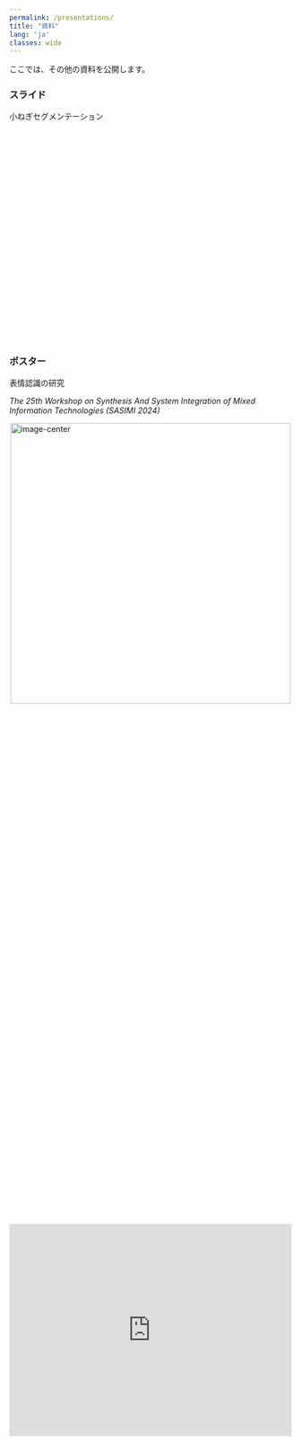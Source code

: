 ```yaml
---
permalink: /presentations/
title: "資料"
lang: 'ja'
classes: wide
---
```



ここでは、その他の資料を公開します。


### スライド
小ねぎセグメンテーション
<div style="
  position: relative;
  display:block;
  margin:0 auto;
  width: 100%;
  max-width:780px;
  max-height: 585px;
  padding-bottom: 75%;
  top: 50%;"
>
  <iframe 
    src="https://speakerdeck.com/player/f027bc23215946868b187e68bec91c37" title="小ねぎ調製位置検出のためのインスタンスセグメンテーション" 
    style="
      position: absolute;
      top: 0;
      left: 0%;
      width: 100%;
      height: 100%;
      max-width:780px;
      max-height: 585px;
      border: 0;
    "
  >
  </iframe>
</div>

### ポスター
表情認識の研究

*The 25th Workshop on Synthesis And System Integration of Mixed Information Technologies (SASIMI 2024)*


<img src="{{ site.url }}{{ site.baseurl }}/assets/images/sasimi_poster.png" alt="image-center" style="display: block; margin: 0 auto; width: 500px;">